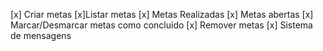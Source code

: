  [x] Criar metas 
 [x]Listar metas 
    [x] Metas Realizadas 
    [x] Metas abertas
 [x] Marcar/Desmarcar metas como concluido
[x] Remover metas 
[x] Sistema de mensagens 
